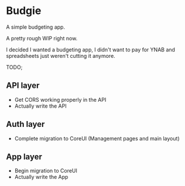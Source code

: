# Budgie
A simple budgeting app.

A pretty rough WIP right now. 

I decided I wanted a budgeting app, I didn't want to pay for YNAB and spreadsheets just weren't cutting it anymore. 

TODO;

## API layer
- Get CORS working properly in the API
- Actually write the API

## Auth layer
- Complete migration to CoreUI (Management pages and main layout)

## App layer
- Begin migration to CoreUI
- Actually write the App
